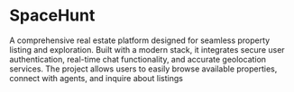 # SpaceHunt
A comprehensive real estate platform designed for seamless property listing and exploration. Built with a modern stack, it integrates secure user authentication, real-time chat functionality, and accurate geolocation services. The project allows users to easily browse available properties, connect with agents, and inquire about listings
